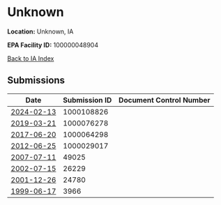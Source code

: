 # Unknown

**Location:** Unknown, IA

**EPA Facility ID:** 100000048904

[Back to IA Index](../../index.md)

## Submissions

| Date | Submission ID | Document Control Number |
|------|--------------|-------------------------|
| [2024-02-13](submissions/1000108826.md) | 1000108826 |  |
| [2019-03-21](submissions/1000076278.md) | 1000076278 |  |
| [2017-06-20](submissions/1000064298.md) | 1000064298 |  |
| [2012-06-25](submissions/1000029017.md) | 1000029017 |  |
| [2007-07-11](submissions/49025.md) | 49025 |  |
| [2002-07-15](submissions/26229.md) | 26229 |  |
| [2001-12-26](submissions/24780.md) | 24780 |  |
| [1999-06-17](submissions/3966.md) | 3966 |  |
